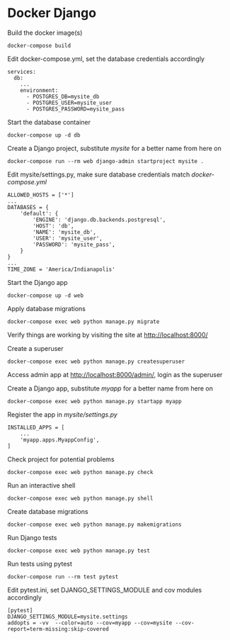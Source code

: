 Docker Django
=============

Build the docker image(s)
```
docker-compose build
```

Edit docker-compose.yml, set the database credentials accordingly
```
services:
  db:
    ...
    environment:
      - POSTGRES_DB=mysite_db
      - POSTGRES_USER=mysite_user
      - POSTGRES_PASSWORD=mysite_pass
```

Start the database container
```
docker-compose up -d db
```

Create a Django project, substitute *mysite* for a better name from here on
```
docker-compose run --rm web django-admin startproject mysite .
```

Edit mysite/settings.py, make sure database credentials match *docker-compose.yml*
```
ALLOWED_HOSTS = ['*']
...
DATABASES = {
    'default': {
        'ENGINE': 'django.db.backends.postgresql',
        'HOST': 'db',
        'NAME': 'mysite_db',
        'USER': 'mysite_user',
        'PASSWORD': 'mysite_pass',
    }
}
...
TIME_ZONE = 'America/Indianapolis'
```

Start the Django app
```
docker-compose up -d web
```

Apply database migrations
```
docker-compose exec web python manage.py migrate
```

Verify things are working by visiting the site at [http://localhost:8000/](http://localhost:8000/)

Create a superuser
```
docker-compose exec web python manage.py createsuperuser
```

Access admin app at [http://localhost:8000/admin/](http://localhost:8000/admin/), login as the superuser


Create a Django app, substitute *myapp* for a better name from here on
```
docker-compose exec web python manage.py startapp myapp
```

Register the app in *mysite/settings.py*
```
INSTALLED_APPS = [
    ...
    'myapp.apps.MyappConfig',
]

```

Check project for potential problems
```
docker-compose exec web python manage.py check
```

Run an interactive shell
```
docker-compose exec web python manage.py shell
```

Create database migrations
```
docker-compose exec web python manage.py makemigrations
```

Run Django tests
```
docker-compose exec web python manage.py test
```

Run tests using pytest
```
docker-compose run --rm test pytest
```

Edit pytest.ini, set DJANGO_SETTINGS_MODULE and cov modules accordingly
```
[pytest]
DJANGO_SETTINGS_MODULE=mysite.settings
addopts = -vv  --color=auto --cov=myapp --cov=mysite --cov-report=term-missing:skip-covered
```
